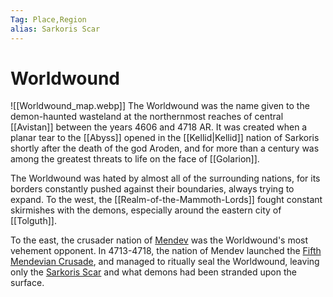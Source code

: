 ```yaml
---
Tag: Place,Region
alias: Sarkoris Scar
---
```

# Worldwound
![[Worldwound_map.webp]]
The Worldwound was the name given to the demon-haunted wasteland at the northernmost reaches of central [[Avistan]] between the years 4606 and 4718 AR. It was created when a planar tear to the [[Abyss]] opened in the [[Kellid|Kellid]] nation of Sarkoris shortly after the death of the god Aroden, and for more than a century was among the greatest threats to life on the face of [[Golarion]].

The Worldwound was hated by almost all of the surrounding nations, for its borders constantly pushed against their boundaries, always trying to expand. To the west, the [[Realm-of-the-Mammoth-Lords]] fought constant skirmishes with the demons, especially around the eastern city of [[Tolguth]].

To the east, the crusader nation of [Mendev](https://pathfinderwiki.com/wiki/Mendev) was the Worldwound's most vehement opponent. In 4713-4718, the nation of Mendev launched the [Fifth Mendevian Crusade](https://pathfinderwiki.com/wiki/Mendevian_Crusades), and managed to ritually seal the Worldwound, leaving only the [Sarkoris Scar](https://pathfinderwiki.com/wiki/Sarkoris_Scar "Sarkoris Scar") and what demons had been stranded upon the surface.